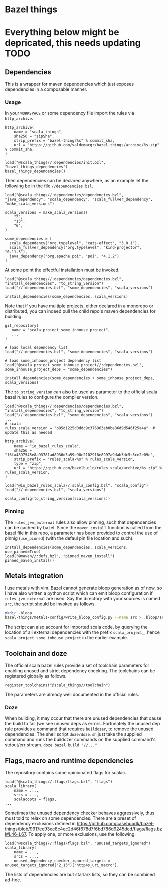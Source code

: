 # Bazel things
# Everything below might be depricated, this needs updating TODO
## Dependencies
This is a wrapper for maven dependencies which just exposes dependencies in a composable manner.
### Usage
In your `WORKSPACE` or some dependency file import the rules via `http_archive`.
```starlark
http_archive(
    name = "scala_things",
    sha256 = "zipSha",
    strip_prefix = "bazel-things%s" % commit_sha,
    url = "https://github.com/valdemargr/bazel-things/archive/%s.zip" % commit_sha,
)

load("@scala_things//:dependencies/init.bzl", "bazel_things_dependencies")
bazel_things_dependencies()
```
Then dependencies can be declared anywhere, as an example let the following be in the file `//dependencies.bzl`.
```starlark
load("@scala_things//:dependencies/dependencies.bzl", "java_dependency", "scala_dependency", "scala_fullver_dependency", "make_scala_versions")

scala_versions = make_scala_versions(
    "2",
    "13",
    "6",
)

some_dependencies = [
  scala_dependency("org.typelevel", "cats-effect", "3.0.1"),
  scala_fullver_dependency("org.typelevel", "kind-projector", "0.11.3"),
  java_dependency("org.apache.poi", "poi", "4.1.2")
]
```
At some point the effectful installation must be invoked.
```starlark
load("@scala_things//:dependencies/dependencies.bzl", "install_dependencies", "to_string_version")
load("//:dependencies.bzl", "some_dependencies", "scala_versions")

install_dependencies(some_dependencies, scala_versions)
```
Note that if you have multiple projects, either declared in a monorepo or distributed, you can indeed pull the child repo's maven dependencies for building.
```starlark
git_repository(
   name = "scala_project_some_inhouse_project",
   ...
)

# load local dependency list
load("//:dependencies.bzl", "some_dependencies", "scala_versions")

# load some_inhouse_project dependency list
load("@scala_project_some_inhouse_project//:dependencies.bzl", some_inhouse_project_deps = "some_dependencies")

install_dependencies(some_dependencies + some_inhouse_project_deps, scala_versions)
```
The `to_string_version` can also be used as parameter to the official scala bazel rules to configure the compiler version.
```starlark
load("@scala_things//:dependencies/dependencies.bzl", "install_dependencies", "to_string_version")
load("//:dependencies.bzl", "some_dependencies", "scala_versions")
...
# scala
rules_scala_version = "b85d1225d0ddc9c376963eb0be86d9d546f25a4a"  # update this as needed

http_archive(
    name = "io_bazel_rules_scala",
    sha256 = "f6fa4897545e8a93781ad8936d5a59e90e2102918e8997a9dab3dc5c5ce2e09e",
    strip_prefix = "rules_scala-%s" % rules_scala_version,
    type = "zip",
    url = "https://github.com/bazelbuild/rules_scala/archive/%s.zip" % rules_scala_version,
)

load("@io_bazel_rules_scala//:scala_config.bzl", "scala_config")
load("//:dependencies.bzl", "scala_versions")

scala_config(to_string_version(scala_versions))
```
### Pinning
The `rules_jvm_external` rules also allow pinning, such that dependencies can be cached by bazel.
Since the `maven_install` function is called from the bazel file in this repo, a parameter has been provided to control the use of pinnig (`use_pinned`) (with the defaul pin file location and such).
```starlark
install_dependencies(some_dependencies, scala_versions, use_pinned=True)
load("@maven//:defs.bzl", "pinned_maven_install")
pinned_maven_install()
```
## Metals integration
I use metals with vim.
Bazel cannot generate bloop generation as of now, so I have also written a python script which can emit bloop configuration if `rules_jvm_external` are used.
Say the directory with your sources is named `src`, the script should be invoked as follows.
```bash
mkdir .bloop
bazel-things/metals-config/write_bloop_config.py --name src > .bloop/src.json
```
The script can also account for imported scala code, by querying the location of all external dependencies with the prefix `scala_project_`, hence `scala_project_some_inhouse_project` in the earlier example.
## Toolchain and doze
The official scala bazel rules provide a set of toolchain parameters for enabling unused and strict dependency checking.
The toolchains can be registered globally as follows.
```starlark
register_toolchains("@scala_things//toolchain")
```
The parameters are already well documented in the official rules.
### Doze
When building, it may occur that there are unused dependencies that cause the build to fail (we see unused deps as errors.
Fortunately the unused dep rule provides a command that requires `buildozer`, to remove the unused dependencies.
The shell script `doze/doze.sh` just take the supplied command and runs the buildozer commands on the supplied command's stdout/err stream.
```doze bazel build "//..."```
## Flags, macro and runtime dependencies
The repository contains some opinionated flags for scalac.
```starlark
load("@scala_things//:flags/flags.bzl", "flags")
scala_library(
    name = ...,
    srcs = ...,
    scalacopts = flags,
...
```
Sometimes the unused dependency checker behaves aggressively, thus must told to relax on some dependencies.
There are a preset of dependency exclusions defined in https://github.com/casehubdk/bazel-things/blob/9917ee93ec8c4ec2d46f678d7f6bd786d9245dcd/flags/flags.bzl#L46-L67.
To apply one, or more exclusions, use the following.
```starlark
load("@scala_things//:flags/flags.bzl", "unused_targets_ignored")
scala_library(
    name = ...,
    srcs = ...,
    unused_dependency_checker_ignored_targets = unused_targets_ignored("2_13")["http4s_uri_macro"],
```
The lists of dependencies are but starlark lists, so they can be combined ad-hoc.
